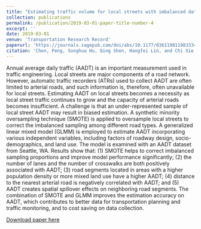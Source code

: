 ```yaml
---
title: "Estimating traffic volume for local streets with imbalanced data"
collection: publications
permalink: /publication/2019-03-01-paper-title-number-4
excerpt: ''
date: 2019-03-01
venue: 'Transportation Research Record'
paperurl: 'https://journals.sagepub.com/doi/abs/10.1177/0361198119833347'
citation: 'Chen, Peng, Songhua Hu, Qing Shen, Hangfei Lin, and Chi Xie. "Estimating traffic volume for local streets with imbalanced data." Transportation research record 2673, no. 3 (2019): 598-610.'
---
```

Annual average daily traffic (AADT) is an important measurement used in traffic engineering. Local streets are major components of a road network. However, automatic traffic recorders (ATRs) used to collect AADT are often limited to arterial roads, and such information is, therefore, often unavailable for local streets. Estimating AADT on local streets becomes a necessity as local street traffic continues to grow and the capacity of arterial roads becomes insufficient. A challenge is that an under-represented sample of local street AADT may result in biased estimation. A synthetic minority oversampling technique (SMOTE) is applied to oversample local streets to correct the imbalanced sampling among different road types. A generalized linear mixed model (GLMM) is employed to estimate AADT incorporating various independent variables, including factors of roadway design, socio-demographics, and land use. The model is examined with an AADT dataset from Seattle, WA. Results show that: (1) SMOTE helps to correct imbalanced sampling proportions and improve model performance significantly; (2) the number of lanes and the number of crosswalks are both positively associated with AADT; (3) road segments located in areas with a higher population density or more mixed land use have a higher AADT; (4) distance to the nearest arterial road is negatively correlated with AADT; and (5) AADT creates spatial spillover effects on neighboring road segments. The combination of SMOTE and GLMM improves the estimation accuracy on AADT, which contributes to better data for transportation planning and traffic monitoring, and to cost saving on data collection.

[Download paper here](https://journals.sagepub.com/doi/full/10.1177/0361198119833347?casa_token=z2VxmZZL0ukAAAAA%3AUYjZ8yLmI0KTNOwgFV1KsTVzyMqMkgJAEzesRvBczMT804JxpGKKWKs_m_HlLRP5lBeK3_5LUdKc0w)
